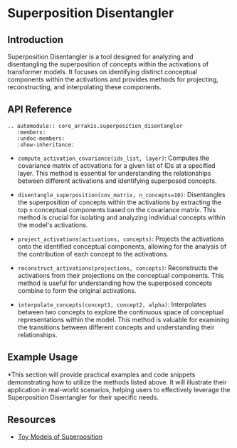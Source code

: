 # Superposition Disentangler

## Introduction

Superposition Disentangler is a tool designed for analyzing and disentangling the superposition of concepts within the activations of transformer models. It focuses on identifying distinct conceptual components within the activations and provides methods for projecting, reconstructing, and interpolating these components.

## API Reference

```{eval-rst}  
.. automodule:: core_arrakis.superposition_disentangler
   :members:
   :undoc-members:
   :show-inheritance:
```

- `compute_activation_covariance(ids_list, layer)`: Computes the covariance matrix of activations for a given list of IDs at a specified layer. This method is essential for understanding the relationships between different activations and identifying superposed concepts.

- `disentangle_superposition(cov_matrix, n_concepts=10)`: Disentangles the superposition of concepts within the activations by extracting the top `n` conceptual components based on the covariance matrix. This method is crucial for isolating and analyzing individual concepts within the model's activations.

- `project_activations(activations, concepts)`: Projects the activations onto the identified conceptual components, allowing for the analysis of the contribution of each concept to the activations.

- `reconstruct_activations(projections, concepts)`: Reconstructs the activations from their projections on the conceptual components. This method is useful for understanding how the superposed concepts combine to form the original activations.

- `interpolate_concepts(concept1, concept2, alpha)`: Interpolates between two concepts to explore the continuous space of conceptual representations within the model. This method is valuable for examining the transitions between different concepts and understanding their relationships.

## Example Usage

*This section will provide practical examples and code snippets demonstrating how to utilize the methods listed above. It will illustrate their application in real-world scenarios, helping users to effectively leverage the Superposition Disentangler for their specific needs.

## Resources

- [Toy Models of Superposition](https://transformer-circuits.pub/2022/toy_model/index.html)